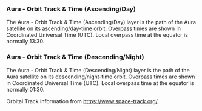 ### Aura - Orbit Track & Time (Ascending/Day)
The Aura - Orbit Track & Time (Ascending/Day) layer is the path of the Aura satellite on its ascending/day-time orbit. Overpass times are shown in Coordinated Universal Time (UTC). Local overpass time at the equator is normally 13:30.

### Aura - Orbit Track & Time (Descending/Night)
The Aura - Orbit Track & Time (Descending/Night) layer is the path of the Aura satellite on its descending/night-time orbit. Overpass times are shown in Coordinated Universal Time (UTC). Local overpass time at the equator is normally 01:30.

Orbital Track information from <https://www.space-track.org/>.
